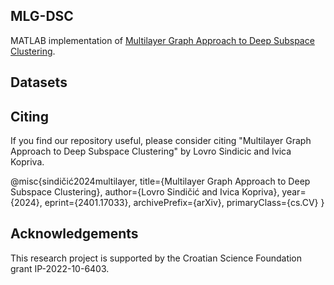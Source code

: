 ## MLG-DSC


MATLAB implementation of [Multilayer Graph Approach to Deep Subspace Clustering](https://arxiv.org/abs/2401.17033).

## Datasets



## Citing

If you find our repository useful, please consider citing "Multilayer Graph Approach to Deep Subspace Clustering" by Lovro Sindicic and Ivica Kopriva.

   @misc{sindičić2024multilayer,
      title={Multilayer Graph Approach to Deep Subspace Clustering}, 
      author={Lovro Sindičić and Ivica Kopriva},
      year={2024},
      eprint={2401.17033},
      archivePrefix={arXiv},
      primaryClass={cs.CV}
}

## Acknowledgements

This research project is supported by the Croatian Science Foundation grant IP-2022-10-6403.

